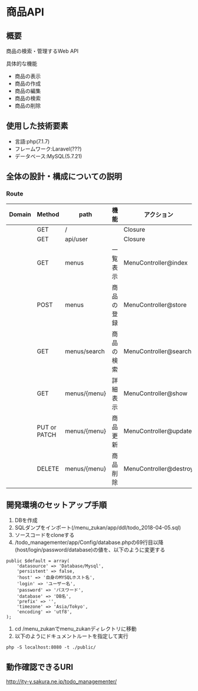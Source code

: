 # 商品API

## 概要

商品の検索・管理するWeb API

具体的な機能

* 商品の表示
* 商品の作成
* 商品の編集
* 商品の検索
* 商品の削除

## 使用した技術要素

* 言語:php(7.1.7)
* フレームワーク:Laravel(???)
* データベース:MySQL(5.7.21)


## 全体の設計・構成についての説明


### Route
| Domain | Method    | path          | 機能          | アクション                                      | Middleware   |
|--------|-----------|--------------|---------------|---------------------------------------------|--------------|
|        | GET  | /            |               | Closure                                     | web          |
|        | GET  | api/user     |               | Closure                                     | api,auth:api |
|        | GET  | menus        | 一覧表示   | MenuController@index   | web          |
|        | POST      | menus        | 商品の登録   | MenuController@store   | web          |
|        | GET  | menus/search | 商品の検索     | MenuController@search  | web          |
|        | GET  | menus/{menu} | 詳細表示    | MenuController@show    | web          |
|        | PUT or PATCH | menus/{menu} | 商品更新  | MenuController@update  | web          |
|        | DELETE    | menus/{menu} | 商品削除 | MenuController@destroy | web   


## 開発環境のセットアップ手順

1. DBを作成
1. SQLダンプをインポート(/menu_zukan/app/ddl/todo_2018-04-05.sql)
1. ソースコードをcloneする 
1. /todo_managementer/app/Config/database.phpの69行目以降(host/login/password/database)の値を、以下のように変更する

```
public $default = array(
	'datasource' => 'Database/Mysql',
	'persistent' => false,
	'host' => '自身のMYSQLホスト名',
	'login' => 'ユーザー名',
	'password' => 'パスワード',
	'database' => 'DB名',
	'prefix' => '',
	'timezone' => 'Asia/Tokyo',
	'encoding' => 'utf8',
);

```

1. cd /menu_zukanでmenu_zukanディレクトリに移動
1. 以下のようにドキュメントルートを指定して実行
```
php -S localhost:8080 -t ./public/
```


## 動作確認できるURI

http://ity-y.sakura.ne.jp/todo_managementer/

